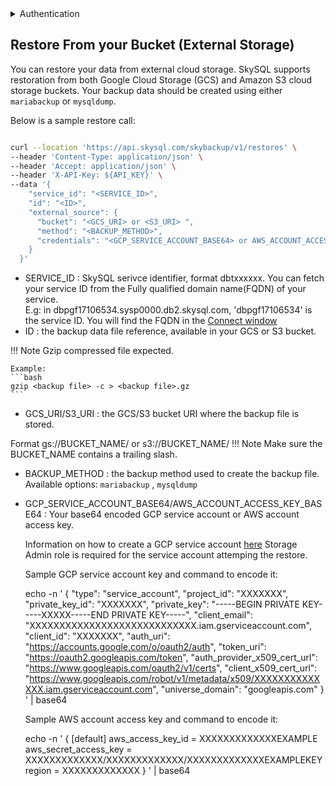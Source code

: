 <details>
<summary>
Authentication
</summary>
<h3>
<ol>
<li>
Go to the SkySQL <a href="https://app.skysql.com/user-profile/api-keys">API Key management page</a>  and generate an API key
</li>
<li>
Export the value from the token field to an environment variable $API_KEY

  ```
  export API_KEY='... key data ...'
  ```
</li>
<li>
Use it on subsequent request, e.g:

        ```bash
        curl --request GET 'https://api.skysql.com/skybackup/v1/backups/schedules' --header "X-API-Key: ${API_KEY}"
        ```
</li>
</ol>
</details> 

## Restore From your Bucket (External Storage)

You can restore your data from external cloud storage. 
SkySQL supports restoration from both Google Cloud Storage (GCS) and Amazon S3 cloud storage buckets. 
Your backup data should be created using either `mariabackup` or `mysqldump`.

Below is a sample restore call:

```bash

curl --location 'https://api.skysql.com/skybackup/v1/restores' \
--header 'Content-Type: application/json' \
--header 'Accept: application/json' \
--header 'X-API-Key: ${API_KEY}' \
--data '{
    "service_id": "<SERVICE_ID>",
    "id": "<ID>",
    "external_source": {
      "bucket": "<GCS_URI> оr <S3_URI> ",
      "method": "<BACKUP_METHOD>",
      "credentials": "<GCP_SERVICE_ACCOUNT_BASE64> or AWS_ACCOUNT_ACCESS_KEY_BASE64"
    }
  }'
```

- SERVICE_ID : SkySQL serivce identifier, format dbtxxxxxx. 
  You can fetch your service ID from the Fully qualified domain name(FQDN) of your service.  
  E.g: in dbpgf17106534.sysp0000.db2.skysql.com, 'dbpgf17106534' is the service ID. You will find the FQDN in the [Connect window](https://app.skysql.com/dashboard) 
- ID : the backup data file reference, available in your GCS or S3 bucket.
  
!!! Note
    Gzip compressed file  expected.

    Example:
    ```bash
    gzip <backup file> -c > <backup file>.gz
    ```
   
- GCS_URI/S3_URI : the GCS/S3 bucket URI where the backup file is stored. 
 
 Format gs://BUCKET_NAME/ or s3://BUCKET_NAME/
!!! Note
    Make sure the BUCKET_NAME contains a trailing slash. 
  
- BACKUP_METHOD : the backup method used to create the backup file. 
  <br>Available options: ``mariabackup`` , ``mysqldump`` </br>
- GCP_SERVICE_ACCOUNT_BASE64/AWS_ACCOUNT_ACCESS_KEY_BASE64 : Your base64 encoded GCP service account or AWS account access key. 
  
  Information on how to create a GCP service account <a href="https://cloud.google.com/iam/docs/keys-create-delete">here</a>
  Storage Admin role is required for the service account attemping the restore.
  
  Sample GCP service account key and command to encode it: 

    echo -n '
    {
        "type": "service_account",
        "project_id": "XXXXXXX",
        "private_key_id": "XXXXXXX",
        "private_key": "-----BEGIN PRIVATE KEY-----XXXXX-----END PRIVATE KEY-----",
        "client_email": "XXXXXXXXXXXXXXXXXXXXXXXXXXXX.iam.gserviceaccount.com",
        "client_id": "XXXXXXX",
        "auth_uri": "<https://accounts.google.com/o/oauth2/auth>",
        "token_uri": "<https://oauth2.googleapis.com/token>",
        "auth_provider_x509_cert_url": "<https://www.googleapis.com/oauth2/v1/certs>",
        "client_x509_cert_url": "<https://www.googleapis.com/robot/v1/metadata/x509/XXXXXXXXXXXXXX.iam.gserviceaccount.com>",
        "universe_domain": "googleapis.com"
    } ' | base64
    
  Sample AWS account access key and command to encode it: 

    
    echo -n '
    {
        [default]
        aws_access_key_id = XXXXXXXXXXXXXEXAMPLE
        aws_secret_access_key = XXXXXXXXXXXXX/XXXXXXXXXXXXX/XXXXXXXXXXXXXEXAMPLEKEY
        region = XXXXXXXXXXXXX
    } ' | base64
    

